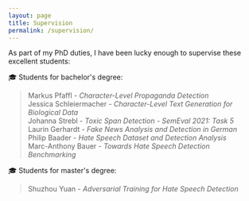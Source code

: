 ```yaml
---
layout: page
title: Supervision
permalink: /supervision/
---
```


As part of my PhD duties, I have been lucky enough to supervise these excellent students:

🎓 Students for bachelor's degree:

> Markus Pfaffl - *Character-Level Propaganda Detection*<br>
> Jessica Schleiermacher - *Character-Level Text Generation for Biological Data*<br>
> Johanna Strebl - *Toxic Span Detection - SemEval 2021: Task 5*<br>
> Laurin Gerhardt - *Fake News Analysis and Detection in German*<br>
> Philip Baader - *Hate Speech Dataset and Detection Analysis*<br>
> Marc-Anthony Bauer - *Towards Hate Speech Detection Benchmarking*<br>

🎓 Students for master's degree:

> Shuzhou Yuan - *Adversarial Training for Hate Speech Detection*<br>
